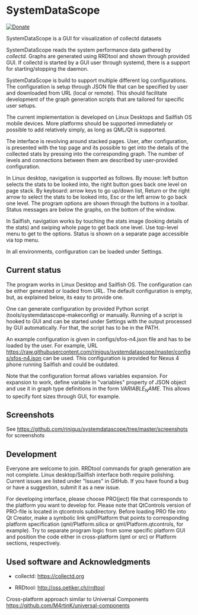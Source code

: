 # SystemDataScope
[![Donate](https://img.shields.io/badge/donate-rinigus-blue.svg)](https://rinigus.github.io/donate)

SystemDataScope is a GUI for visualization of collectd datasets

SystemDataScope reads the system performance data gathered by <i>collectd</i>. Graphs are generated using RRDtool and shown through provided GUI. If collectd is started by a GUI user through systemd, there is a support for starting/stopping the daemon.

SystemDataScope is build to support multiple different log configurations. The configuration is setup through JSON file that can be specified by user and downloaded from URL (local or remote). This should facilitate development of the graph generation scripts that are tailored for specific user setups.

The current implementation is developed on Linux Desktops and Sailfish OS mobile devices. More platforms should be supported immediately or possible to add relatively simply, as long as QML/Qt is supported.

The interface is revolving around stacked pages. User, after configuration, is presented with the top page and its possible to get into the details of the collected stats by pressing into the corresponding graph. The number of levels and connections between them are described by user-provided configuration. 

In Linux desktop, navigation is supported as follows. By mouse: left button selects the stats to be looked into, the right button goes back one level on page stack. By keyboard: arrow keys to go up/down list, Return or the right arrow to select the stats to be looked into, Esc or the left arrow to go back one level. The program options are shown through the buttons in a toolbar. Status messages are below the graphs, on the bottom of the window.

In Sailfish, navigation works by touching the stats image (looking details of the stats) and swiping whole page to get back one level. Use top-level menu to get to the options. Status is shown on a separate page accessible via top menu.

In all environments, configuration can be loaded under Settings.

## Current status

The program works in Linux Desktop and Sailfish OS. The configuration can be either generated or loaded from URL. The default configuration is empty, but, as explained below, its easy to provide one.

One can generate configuration by provided Python script (tools/systemdatascope-makeconfig) or manually. Running of a script is hooked to GUI and can be started under Settings with the output processed by GUI automatically. For that, the script has to be in the PATH.

An example configuration is given in configs/sfos-n4.json file and has to be loaded by the user. For example, URL https://raw.githubusercontent.com/rinigus/systemdatascope/master/configs/sfos-n4.json can be used. This configuration is provided for Nexus 4 phone running Sailfish and could be outdated.

Note that the configuration format allows variables expansion. For expansion to work, define variable in "variables" property of JSON object and use it in graph type definitions in the form $VARIABLE_NAME$. This allows to specify font sizes through GUI, for example.


## Screenshots

See https://github.com/rinigus/systemdatascope/tree/master/screenshots for screenshots


## Development

Everyone are welcome to join. RRDtool commands for graph generation are not complete. Linux desktop/Sailfish interface both require polishing. Current issues are listed under "Issues" in GitHub. If you have found a bug or have a suggestion, submit it as a new issue.

For developing interface, please choose PRO(ject) file that corresponds to the platform you want to develop for. Please note that QtControls version of PRO-file is located in qtcontrols subdirectory. Before loading PRO file into Qt Creator, make a symbolic link qml/Platform that points to corresponding platform specification (qml/Platform.silica or qml/Platform.qtcontrols, for example). Try to separate program logic from some specific platform GUI and position the code either in cross-platform (qml or src) or Platform sections, respectively.


## Used software and Acknowledgments

* collectd: https://collectd.org

* RRDtool: http://oss.oetiker.ch/rrdtool

Cross-platform approach similar to Universal Components https://github.com/M4rtinK/universal-components
